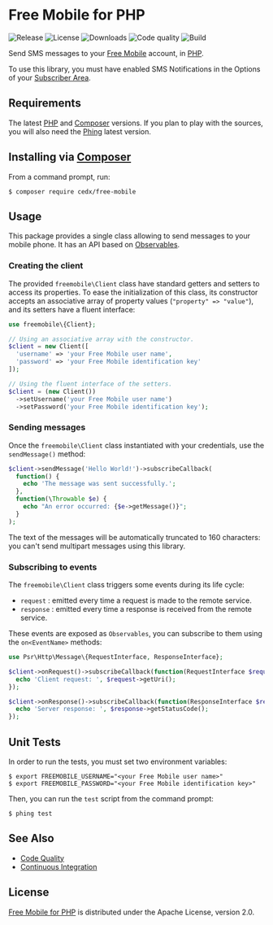 # Free Mobile for PHP
![Release](https://img.shields.io/packagist/v/cedx/free-mobile.svg) ![License](https://img.shields.io/packagist/l/cedx/free-mobile.svg) ![Downloads](https://img.shields.io/packagist/dt/cedx/free-mobile.svg) ![Code quality](https://img.shields.io/codacy/grade/73859544fbc54257b639170a26acdc53.svg) ![Build](https://img.shields.io/travis/cedx/free-mobile.php.svg)

Send SMS messages to your [Free Mobile](http://mobile.free.fr) account, in [PHP](https://secure.php.net).

To use this library, you must have enabled SMS Notifications in the Options of your [Subscriber Area](https://mobile.free.fr/moncompte).

## Requirements
The latest [PHP](https://secure.php.net) and [Composer](https://getcomposer.org) versions.
If you plan to play with the sources, you will also need the [Phing](https://www.phing.info) latest version.

## Installing via [Composer](https://getcomposer.org)
From a command prompt, run:

```shell
$ composer require cedx/free-mobile
```

## Usage
This package provides a single class allowing to send messages to your mobile phone.
It has an API based on [Observables](http://reactivex.io/intro.html).

### Creating the client
The provided `freemobile\Client` class have standard getters and setters to access its properties.
To ease the initialization of this class, its constructor accepts an associative array of property values (`"property" => "value"`), and its setters have a fluent interface:

```php
use freemobile\{Client};

// Using an associative array with the constructor.
$client = new Client([
  'username' => 'your Free Mobile user name',
  'password' => 'your Free Mobile identification key'
]);

// Using the fluent interface of the setters.
$client = (new Client())
  ->setUsername('your Free Mobile user name')
  ->setPassword('your Free Mobile identification key');
```

### Sending messages
Once the `freemobile\Client` class instantiated with your credentials, use the `sendMessage()` method:

```php
$client->sendMessage('Hello World!')->subscribeCallback(
  function() {
    echo 'The message was sent successfully.';
  },
  function(\Throwable $e) {
    echo "An error occurred: {$e->getMessage()}";
  }
);
```

The text of the messages will be automatically truncated to 160 characters: you can't send multipart messages using this library.

### Subscribing to events
The `freemobile\Client` class triggers some events during its life cycle:

- `request` : emitted every time a request is made to the remote service.
- `response` : emitted every time a response is received from the remote service.

These events are exposed as `Observables`, you can subscribe to them using the `on<EventName>` methods:

```php
use Psr\Http\Message\{RequestInterface, ResponseInterface};

$client->onRequest()->subscribeCallback(function(RequestInterface $request) {
  echo 'Client request: ', $request->getUri();
});

$client->onResponse()->subscribeCallback(function(ResponseInterface $response) {
  echo 'Server response: ', $response->getStatusCode();
});
```

## Unit Tests
In order to run the tests, you must set two environment variables:

```shell
$ export FREEMOBILE_USERNAME="<your Free Mobile user name>"
$ export FREEMOBILE_PASSWORD="<your Free Mobile identification key>"
```

Then, you can run the `test` script from the command prompt:

```shell
$ phing test
```

## See Also
- [Code Quality](https://www.codacy.com/app/cedx/free-mobile-php)
- [Continuous Integration](https://travis-ci.org/cedx/free-mobile.php)

## License
[Free Mobile for PHP](https://github.com/cedx/free-mobile.php) is distributed under the Apache License, version 2.0.
